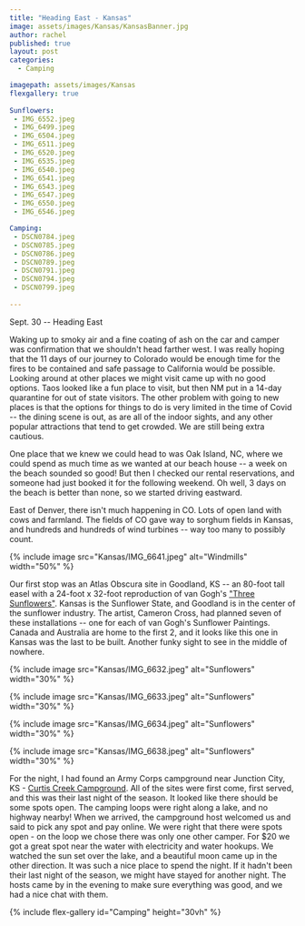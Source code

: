 ```yaml
---
title: "Heading East - Kansas"
image: assets/images/Kansas/KansasBanner.jpg
author: rachel
published: true
layout: post
categories:
  - Camping

imagepath: assets/images/Kansas
flexgallery: true
 
Sunflowers:
 - IMG_6552.jpeg
 - IMG_6499.jpeg
 - IMG_6504.jpeg
 - IMG_6511.jpeg
 - IMG_6520.jpeg
 - IMG_6535.jpeg
 - IMG_6540.jpeg
 - IMG_6541.jpeg
 - IMG_6543.jpeg
 - IMG_6547.jpeg
 - IMG_6550.jpeg
 - IMG_6546.jpeg

Camping:
 - DSCN0784.jpeg
 - DSCN0785.jpeg
 - DSCN0786.jpeg
 - DSCN0789.jpeg
 - DSCN0791.jpeg
 - DSCN0794.jpeg
 - DSCN0799.jpeg
 
---
```

Sept. 30 -- Heading East

Waking up to smoky air and a fine coating of ash on the car and camper
was confirmation that we shouldn't head farther west. I was really
hoping that the 11 days of our journey to Colorado would be enough time
for the fires to be contained and safe passage to California would be
possible. Looking around at other places we might visit came up with no
good options. Taos looked like a fun place to visit, but then NM put in
a 14-day quarantine for out of state visitors. The other problem with
going to new places is that the options for things to do is very limited
in the time of Covid -- the dining scene is out, as are all of the
indoor sights, and any other popular attractions that tend to get
crowded. We are still being extra cautious.

One place that we knew we could head to was Oak Island, NC, where we
could spend as much time as we wanted at our beach house -- a week on
the beach sounded so good! But then I checked our rental reservations,
and someone had just booked it for the following weekend. Oh well, 3
days on the beach is better than none, so we started driving eastward.

East of Denver, there isn't much happening in CO. Lots of open land with
cows and farmland. The fields of CO gave way to sorghum fields in
Kansas, and hundreds and hundreds of wind turbines -- way too many to
possibly count.

{% include image 
  src="Kansas/IMG_6641.jpeg" 
  alt="Windmills" 
  width="50%" 
%}

Our first stop was an Atlas Obscura site in Goodland, KS -- an 80-foot
tall easel with a 24-foot x 32-foot reproduction of van Gogh's ["Three
Sunflowers"](https://www.atlasobscura.com/places/giant-van-gogh-painting).
Kansas is the Sunflower State, and Goodland is in the center of the
sunflower industry. The artist, Cameron Cross, had planned seven of
these installations -- one for each of van Gogh's Sunflower Paintings.
Canada and Australia are home to the first 2, and it looks like this one
in Kansas was the last to be built. Another funky sight to see in the
middle of nowhere.

{% include image 
  src="Kansas/IMG_6632.jpeg" 
  alt="Sunflowers" 
  width="30%" 
%}

{% include image 
  src="Kansas/IMG_6633.jpeg" 
  alt="Sunflowers" 
  width="30%" 
%}

{% include image 
  src="Kansas/IMG_6634.jpeg" 
  alt="Sunflowers" 
  width="30%" 
%}

{% include image 
  src="Kansas/IMG_6638.jpeg" 
  alt="Sunflowers" 
  width="30%" 
%}

For the night, I had found an Army Corps campground near Junction City,
KS - [Curtis Creek
Campground](https://www.recreation.gov/camping/campgrounds/233474). All
of the sites were first come, first served, and this was their last
night of the season. It looked like there should be some spots open. The
camping loops were right along a lake, and no highway nearby! When we
arrived, the campground host welcomed us and said to pick any spot and
pay online. We were right that there were spots open - on the loop we
chose there was only one other camper. For \$20 we got a great spot near
the water with electricity and water hookups. We watched the sun set
over the lake, and a beautiful moon came up in the other direction. It
was such a nice place to spend the night. If it hadn't been their last
night of the season, we might have stayed for another night. The hosts
came by in the evening to make sure everything was good, and we had a
nice chat with them.

{% include flex-gallery id="Camping" height="30vh" %}
